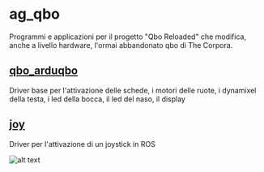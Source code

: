 # ag_qbo #

Programmi e applicazioni per il progetto "Qbo Reloaded" che modifica, anche a livello hardware, l'ormai abbandonato qbo di The Corpora.

## [qbo_arduqbo](qbo_arduqbo) ##
Driver base per l'attivazione delle schede, i motori delle ruote, i dynamixel della testa, i led della bocca, il led del naso, il display

## [joy](joy) ##
Driver per l'attivazione di un joystick in ROS

![alt text](https://gavazzionline.files.wordpress.com/2014/01/img_6916.jpg?w=200)
